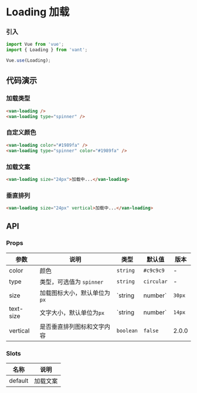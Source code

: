 # Loading 加载

### 引入

``` javascript
import Vue from 'vue';
import { Loading } from 'vant';

Vue.use(Loading);
```

## 代码演示

### 加载类型

```html
<van-loading />
<van-loading type="spinner" />
```

### 自定义颜色

```html
<van-loading color="#1989fa" />
<van-loading type="spinner" color="#1989fa" />
```

### 加载文案

```html
<van-loading size="24px">加载中...</van-loading>
```

### 垂直排列

```html
<van-loading size="24px" vertical>加载中...</van-loading>
```

## API

### Props

| 参数 | 说明 | 类型 | 默认值 | 版本 |
|------|------|------|------|------|
| color | 颜色 | `string` | `#c9c9c9` | - |
| type | 类型，可选值为 `spinner` | `string` | `circular` | - |
| size | 加载图标大小，默认单位为`px` | `string | number` | `30px` | - |
| text-size | 文字大小，默认单位为`px` | `string | number` | `14px` | 2.0.0 |
| vertical | 是否垂直排列图标和文字内容 | `boolean` | `false` | 2.0.0 |

### Slots

| 名称 | 说明 |
|------|------|
| default | 加载文案 |
